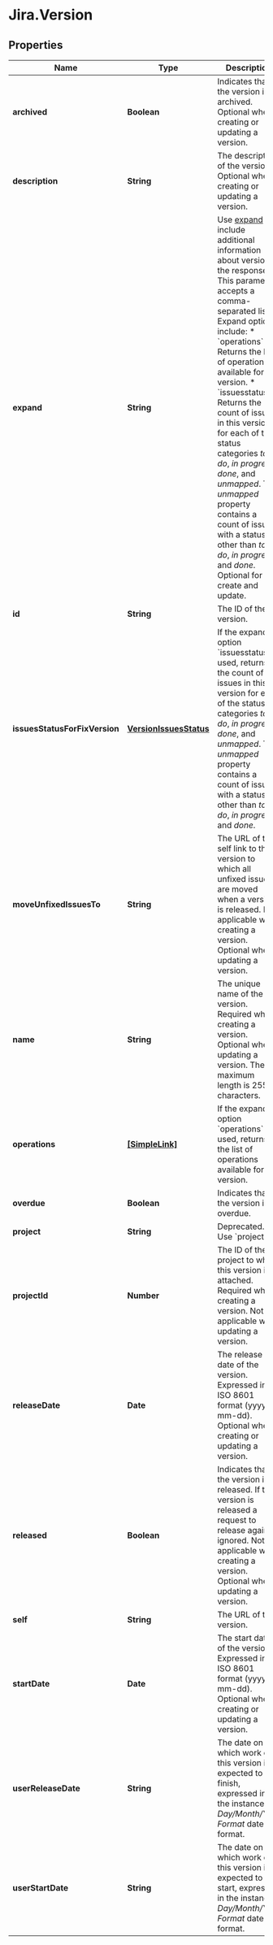# Jira.Version

## Properties

Name | Type | Description | Notes
------------ | ------------- | ------------- | -------------
**archived** | **Boolean** | Indicates that the version is archived. Optional when creating or updating a version. | [optional] 
**description** | **String** | The description of the version. Optional when creating or updating a version. | [optional] 
**expand** | **String** | Use [expand](em&gt;#expansion) to include additional information about version in the response. This parameter accepts a comma-separated list. Expand options include:   *  &#x60;operations&#x60; Returns the list of operations available for this version.  *  &#x60;issuesstatus&#x60; Returns the count of issues in this version for each of the status categories *to do*, *in progress*, *done*, and *unmapped*. The *unmapped* property contains a count of issues with a status other than *to do*, *in progress*, and *done*.  Optional for create and update. | [optional] 
**id** | **String** | The ID of the version. | [optional] [readonly] 
**issuesStatusForFixVersion** | [**VersionIssuesStatus**](VersionIssuesStatus.md) | If the expand option &#x60;issuesstatus&#x60; is used, returns the count of issues in this version for each of the status categories *to do*, *in progress*, *done*, and *unmapped*. The *unmapped* property contains a count of issues with a status other than *to do*, *in progress*, and *done*. | [optional] 
**moveUnfixedIssuesTo** | **String** | The URL of the self link to the version to which all unfixed issues are moved when a version is released. Not applicable when creating a version. Optional when updating a version. | [optional] 
**name** | **String** | The unique name of the version. Required when creating a version. Optional when updating a version. The maximum length is 255 characters. | [optional] 
**operations** | [**[SimpleLink]**](SimpleLink.md) | If the expand option &#x60;operations&#x60; is used, returns the list of operations available for this version. | [optional] [readonly] 
**overdue** | **Boolean** | Indicates that the version is overdue. | [optional] [readonly] 
**project** | **String** | Deprecated. Use &#x60;projectId&#x60;. | [optional] 
**projectId** | **Number** | The ID of the project to which this version is attached. Required when creating a version. Not applicable when updating a version. | [optional] 
**releaseDate** | **Date** | The release date of the version. Expressed in ISO 8601 format (yyyy-mm-dd). Optional when creating or updating a version. | [optional] 
**released** | **Boolean** | Indicates that the version is released. If the version is released a request to release again is ignored. Not applicable when creating a version. Optional when updating a version. | [optional] 
**self** | **String** | The URL of the version. | [optional] [readonly] 
**startDate** | **Date** | The start date of the version. Expressed in ISO 8601 format (yyyy-mm-dd). Optional when creating or updating a version. | [optional] 
**userReleaseDate** | **String** | The date on which work on this version is expected to finish, expressed in the instance&#39;s *Day/Month/Year Format* date format. | [optional] [readonly] 
**userStartDate** | **String** | The date on which work on this version is expected to start, expressed in the instance&#39;s *Day/Month/Year Format* date format. | [optional] [readonly] 


